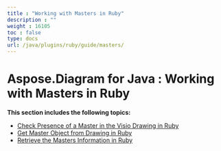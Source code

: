 ```yaml
---
title : "Working with Masters in Ruby" 
description : "" 
weight : 16105 
toc : false
type: docs
url: /java/plugins/ruby/guide/masters/
---
```


# Aspose.Diagram for Java : Working with Masters in Ruby


**This section includes the following topics:**

*   [Check Presence of a Master in the Visio Drawing in Ruby](https://docs2.aspose.com/diagram/java/plugins/ruby/guide/masters/check+presence+of+a+master+in+the+visio+drawing+in+ruby)
*   [Get Master Object from Drawing in Ruby](https://docs2.aspose.com/diagram/java/plugins/ruby/guide/masters/get+master+object+from+drawing+in+ruby)
*   [Retrieve the Masters Information in Ruby](https://docs2.aspose.com/diagram/java/plugins/ruby/guide/masters/retrieve+the+masters+information+in+ruby)

